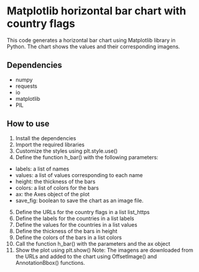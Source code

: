 # Matplotlib horizontal bar chart with country flags

This code generates a horizontal bar chart using Matplotlib library in Python. The chart shows the values and their corresponding imagens.

## Dependencies
* numpy
* requests
* io
* matplotlib
* PIL
## How to use
1. Install the dependencies
2. Import the required libraries
3. Customize the styles using plt.style.use()
4. Define the function h_bar() with the following parameters:
* labels: a list of names
* values: a list of values corresponding to each name
* height: the thickness of the bars
* colors: a list of colors for the bars
* ax: the Axes object of the plot
* save_fig: boolean to save the chart as an image file.
5. Define the URLs for the country flags in a list list_https
6. Define the labels for the countries in a list labels
7. Define the values for the countries in a list values
8. Define the thickness of the bars in height
9. Define the colors of the bars in a list colors
10. Call the function h_bar() with the parameters and the ax object
11. Show the plot using plt.show()
Note: The imagens are downloaded from the URLs and added to the chart using OffsetImage() and AnnotationBbox() functions.
